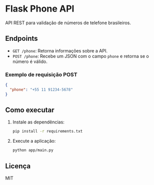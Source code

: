 # Flask Phone API

API REST para validação de números de telefone brasileiros.

## Endpoints

- `GET /phone`: Retorna informações sobre a API.
- `POST /phone`: Recebe um JSON com o campo `phone` e retorna se o número é válido.

### Exemplo de requisição POST
```json
{
  "phone": "+55 11 91234-5678"
}
```

## Como executar

1. Instale as dependências:
   ```bash
   pip install -r requirements.txt
   ```
2. Execute a aplicação:
   ```bash
   python app/main.py
   ```

## Licença
MIT
